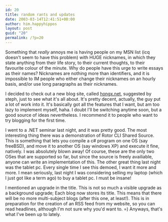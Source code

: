 ```yaml
---
id: 20
title: random rants and updates
date: 2003-03-14T12:41:51+00:00
author: him.happyhippos
layout: post
guid: "20"
permalink: /?p=20
---
```

Something that _really_ annoys me is having people on my MSN list (icq doesn't seem to have this problem) with HUGE nicknames, in which they state anything from their life story, to their current thoughts, to their favourite colour of the minute. Why do people have this urge to write essays as their names? Nicknames are nothing more than identifiers, and it is impossible to IM people who either change their nicknames on an hourly basis, and/or use long paragraphs as their nicknames.

I decided to check out a new blog site, called [hongx.net](http://test.hongx.net/home.php?user=zhakrynn), suggested by steph, just to see what it's all about. It's pretty decent, actually, the guy put a lot of work into it. It's basically got all the features that I want, but am too lazy to implement myself, haha. I doubt I'll be switching anytime soon, but a good source of ideas nevertheless. I recommend it to people who want to try blogging for the first time. 

I went to a .NET seminar last night, and it was pretty good. The most interesting thing there was a demonstration of Rotor CLI Shared Source. This is something that lets you compile a c# program on one OS (say freeBSD), and move it to another OS (say windows XP) and execute it fine, natively. I was absolutely blown away! Of course, these are the only two OSes that are supported so far, but since the source is freely availiable, anyone can write an implementation of this. The other great thing last night was the tablet pc. Every single time I see this demoed, I want it more and more. I mean seriously, last night I was considering selling my laptop (which I just got like a term ago) to buy a tablet pc. I must be insane! 

I mentioned an upgrade in the title. This is not so much a visible upgrade as a background upgrade; Each blog now stores its title. This means that there will be no more multi-subject blogs (after this one, at least!). This is in preparation for the creation of an RSS feed from my website, so you can read headlines, although I'm not sure why you'd want to. =) Anyways, that's what I've been up to lately.